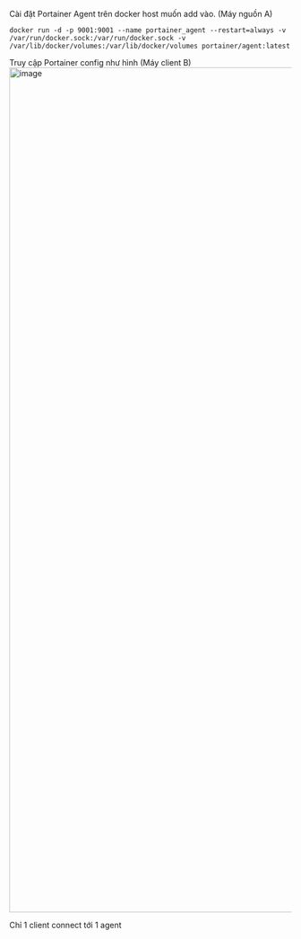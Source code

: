 

Cài đặt Portainer Agent trên docker host muốn add vào. (Máy nguồn A)

```
docker run -d -p 9001:9001 --name portainer_agent --restart=always -v /var/run/docker.sock:/var/run/docker.sock -v /var/lib/docker/volumes:/var/lib/docker/volumes portainer/agent:latest
```

Truy cập Portainer config như hình (Máy client B)
<img width="1506" alt="image" src="https://github.com/tanphongtr/phongtrandev_note/assets/11567406/2cefc379-915b-40d6-976b-7728fa1e3454">

Chỉ 1 client connect tới 1 agent
